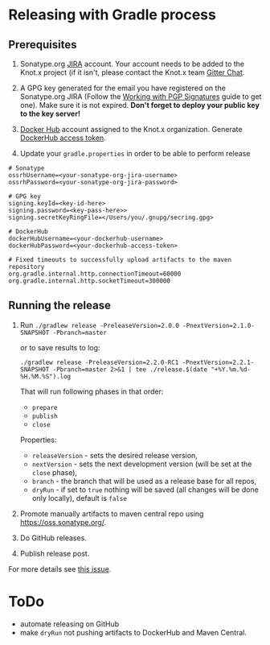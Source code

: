 # Releasing with Gradle process

## Prerequisites
1. Sonatype.org [JIRA](https://issues.sonatype.org/secure/Signup!default.jspa) account.
Your account needs to be added to the Knot.x project (if it isn't, please contact the Knot.x team
[Gitter Chat](https://gitter.im/Knotx/Lobby).

2. A GPG key generated for the email you have registered on the Sonatype.org JIRA
(Follow the [Working with PGP Signatures](http://central.sonatype.org/pages/working-with-pgp-signatures.html)
guide to get one). Make sure it is not expired. 
**Don't forget to deploy your public key to the key server!**

3. [Docker Hub](https://hub.docker.com/) account assigned to the Knot.x organization.
Generate [DockerHub access token](https://www.docker.com/blog/docker-hub-new-personal-access-tokens/).

4. Update your `gradle.properties` in order to be able to perform release

```
# Sonatype
ossrhUsername=<your-sonatype-org-jira-username>
ossrhPassword=<your-sonatype-org-jira-password>

# GPG key
signing.keyId=<key-id-here>
signing.password=<key-pass-here>>
signing.secretKeyRingFile=</Users/you/.gnupg/secring.gpg>

# DockerHub
dockerHubUsername=<your-dockerhub-username>
dockerHubPassword=<your-dockerhub-access-token>

# Fixed timeouts to successfully upload artifacts to the maven repository
org.gradle.internal.http.connectionTimeout=60000
org.gradle.internal.http.socketTimeout=300000
```


## Running the release

1. Run
    `./gradlew release -PreleaseVersion=2.0.0 -PnextVersion=2.1.0-SNAPSHOT -Pbranch=master`
    
    or to save results to log:
    
    `./gradlew release -PreleaseVersion=2.2.0-RC1 -PnextVersion=2.2.1-SNAPSHOT -Pbranch=master 2>&1 | tee ./release.$(date "+%Y.%m.%d-%H.%M.%S").log`
    
    That will run following phases in that order:
    - `prepare`
    - `publish`
    - `close`
    
    Properties:
    - `releaseVersion` - sets the desired release version,
    - `nextVersion` - sets the next development version (will be set at the `close` phase),
    - `branch` - the branch that will be used as a release base for all repos,
    - `dryRun` - if set to `true` nothing will be saved (all changes will be done only locally), default is `false`

2. Promote manually artifacts to maven central repo using https://oss.sonatype.org/.

3. Do GitHub releases.

4. Publish release post.

For more details see [this issue](https://github.com/Knotx/knotx-aggregator/issues/19).

# ToDo
- automate releasing on GitHub
- make `dryRun` not pushing artifacts to DockerHub and Maven Central.

